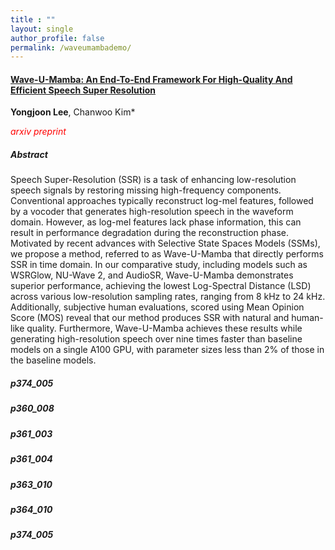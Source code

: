 ```yaml
---
title : ""
layout: single
author_profile: false
permalink: /waveumambademo/
---
```

#### [Wave-U-Mamba: An End-To-End Framework For High-Quality And Efficient Speech Super Resolution](https://arxiv.org/abs/2409.09337)
<B>Yongjoon Lee</B>, Chanwoo Kim* 

_<span style="color: rgb(255, 0, 0);">arxiv preprint</span>_

##### Abstract

Speech Super-Resolution (SSR) is a task of enhancing low-resolution speech signals by restoring missing high-frequency components. Conventional approaches typically reconstruct log-mel features, followed by a vocoder that generates high-resolution speech in the waveform domain. However, as log-mel features lack phase information, this can result in performance degradation during the reconstruction phase. Motivated by recent advances with Selective State Spaces Models (SSMs), we propose a method, referred to as Wave-U-Mamba that directly performs SSR in time domain. In our comparative study, including models such as WSRGlow, NU-Wave 2, and AudioSR, Wave-U-Mamba demonstrates superior performance, achieving the lowest Log-Spectral Distance (LSD) across various low-resolution sampling rates, ranging from 8 kHz to 24 kHz. Additionally, subjective human evaluations, scored using Mean Opinion Score (MOS) reveal that our method produces SSR with natural and human-like quality. Furthermore, Wave-U-Mamba achieves these results while generating high-resolution speech over nine times faster than baseline models on a single A100 GPU, with parameter sizes less than 2% of those in the baseline models.

##### p374_005


##### p360_008


##### p361_003


##### p361_004


##### p363_010


##### p364_010


##### p374_005

